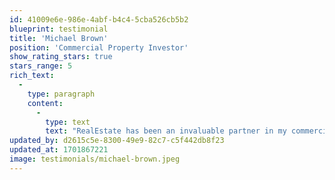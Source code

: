 ```yaml
---
id: 41009e6e-986e-4abf-b4c4-5cba526cb5b2
blueprint: testimonial
title: 'Michael Brown'
position: 'Commercial Property Investor'
show_rating_stars: true
stars_range: 5
rich_text:
  -
    type: paragraph
    content:
      -
        type: text
        text: "RealEstate has been an invaluable partner in my commercial property ventures. Their expertise in identifying lucrative investment opportunities and their meticulous due diligence process set them apart. They've consistently delivered exceptional results and earned my utmost trust."
updated_by: d2615c5e-8300-49e9-82c7-c5f442db8f23
updated_at: 1701867221
image: testimonials/michael-brown.jpeg
---
```

